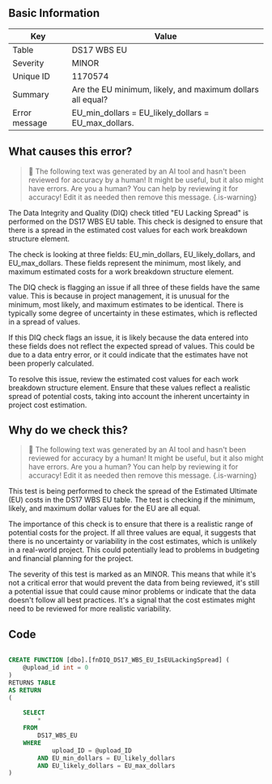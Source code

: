 ## Basic Information
| Key         | Value          |
|-------------|----------------|
| Table       | DS17 WBS EU |
| Severity    | MINOR |
| Unique ID   | 1170574   |
| Summary     | Are the EU minimum, likely, and maximum dollars all equal? |
| Error message | EU_min_dollars = EU_likely_dollars = EU_max_dollars. |

## What causes this error?

> :robot: The following text was generated by an AI tool and hasn't been reviewed for accuracy by a human! It might be useful, but it also might have errors. Are you a human? You can help by reviewing it for accuracy! Edit it as needed then remove this message.
{.is-warning}

The Data Integrity and Quality (DIQ) check titled "EU Lacking Spread" is performed on the DS17 WBS EU table. This check is designed to ensure that there is a spread in the estimated cost values for each work breakdown structure element. 

The check is looking at three fields: EU_min_dollars, EU_likely_dollars, and EU_max_dollars. These fields represent the minimum, most likely, and maximum estimated costs for a work breakdown structure element. 

The DIQ check is flagging an issue if all three of these fields have the same value. This is because in project management, it is unusual for the minimum, most likely, and maximum estimates to be identical. There is typically some degree of uncertainty in these estimates, which is reflected in a spread of values.

If this DIQ check flags an issue, it is likely because the data entered into these fields does not reflect the expected spread of values. This could be due to a data entry error, or it could indicate that the estimates have not been properly calculated. 

To resolve this issue, review the estimated cost values for each work breakdown structure element. Ensure that these values reflect a realistic spread of potential costs, taking into account the inherent uncertainty in project cost estimation.
## Why do we check this?

> :robot: The following text was generated by an AI tool and hasn't been reviewed for accuracy by a human! It might be useful, but it also might have errors. Are you a human? You can help by reviewing it for accuracy! Edit it as needed then remove this message.
{.is-warning}

This test is being performed to check the spread of the Estimated Ultimate (EU) costs in the DS17 WBS EU table. The test is checking if the minimum, likely, and maximum dollar values for the EU are all equal. 

The importance of this check is to ensure that there is a realistic range of potential costs for the project. If all three values are equal, it suggests that there is no uncertainty or variability in the cost estimates, which is unlikely in a real-world project. This could potentially lead to problems in budgeting and financial planning for the project.

The severity of this test is marked as an MINOR. This means that while it's not a critical error that would prevent the data from being reviewed, it's still a potential issue that could cause minor problems or indicate that the data doesn't follow all best practices. It's a signal that the cost estimates might need to be reviewed for more realistic variability.
## Code

```sql

CREATE FUNCTION [dbo].[fnDIQ_DS17_WBS_EU_IsEULackingSpread] (
	@upload_id int = 0
)
RETURNS TABLE
AS RETURN
(
	
	SELECT 
		*
	FROM 
		DS17_WBS_EU
	WHERE 
			upload_ID = @upload_ID
		AND EU_min_dollars = EU_likely_dollars
		AND EU_likely_dollars = EU_max_dollars
)
```
